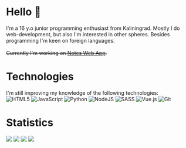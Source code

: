 # Hello 👋
I'm a 16 y.o junior programming enthusiast from Kaliningrad. Mostly I do web-development, but also I'm interested in other spheres. Besides programming I'm keen on foreign languages.
</br></br>
~~Currently I'm working on [Notes Web App](https://github.com/jezmunh/NotesApp-Web).~~
# Technologies
I'm still improving my knowledge of the following technologies: </br>
![HTML5](https://img.shields.io/badge/html5-%23E34F26.svg?style=for-the-badge&logo=html5&logoColor=white)
![JavaScript](https://img.shields.io/badge/javascript-%23323330.svg?style=for-the-badge&logo=javascript&logoColor=%23F7DF1E)
![Python](https://img.shields.io/badge/python-3670A0?style=for-the-badge&logo=python&logoColor=ffdd54)
![NodeJS](https://img.shields.io/badge/node.js-6DA55F?style=for-the-badge&logo=node.js&logoColor=white)
![SASS](https://img.shields.io/badge/SASS-hotpink.svg?style=for-the-badge&logo=SASS&logoColor=white)
![Vue.js](https://img.shields.io/badge/vuejs-%2335495e.svg?style=for-the-badge&logo=vuedotjs&logoColor=%234FC08D)
![Git](https://img.shields.io/badge/git-%23F05033.svg?style=for-the-badge&logo=git&logoColor=white)
# Statistics
![](https://github-profile-summary-cards.vercel.app/api/cards/repos-per-language?username=jezmunh&theme=solarized_dark)
![](https://github-profile-summary-cards.vercel.app/api/cards/stats?username=jezmunh&theme=solarized_dark)
![](https://github-profile-summary-cards.vercel.app/api/cards/most-commit-language?username=jezmunh&theme=solarized_dark)
![](https://github-profile-summary-cards.vercel.app/api/cards/productive-time?username=jezmunh&theme=solarized_dark)


